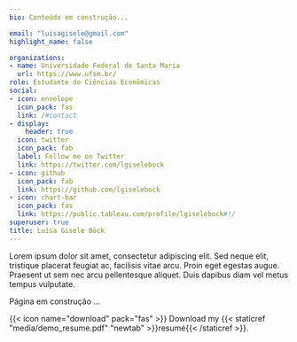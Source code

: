 ```yaml
---
bio: Conteúdo em construção...

email: "luisagisele@gmail.com"
highlight_name: false

organizations:
- name: Universidade Federal de Santa Maria
  url: https://www.ufsm.br/
role: Estudante de Ciências Econômicas
social:
- icon: envelope
  icon_pack: fas
  link: /#contact
- display:
    header: true
  icon: twitter
  icon_pack: fab
  label: Follow me on Twitter
  link: https://twitter.com/lgiselebock
- icon: github
  icon_pack: fab
  link: https://github.com/lgiselebock
- icon: chart-bar
  icon_pack: fas
  link: https://public.tableau.com/profile/lgiselebock#!/
superuser: true
title: Luísa Gisele Böck
---
```


Lorem ipsum dolor sit amet, consectetur adipiscing elit. Sed neque elit, tristique placerat feugiat ac, facilisis vitae arcu. Proin eget egestas augue. Praesent ut sem nec arcu pellentesque aliquet. Duis dapibus diam vel metus tempus vulputate.

Página em construção ...

{{< icon name="download" pack="fas" >}} Download my {{< staticref "media/demo_resume.pdf" "newtab" >}}resumé{{< /staticref >}}.
